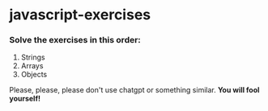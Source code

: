 # javascript-exercises

### Solve the exercises in this order:

1. Strings
2. Arrays
3. Objects

Please, please, please don't use chatgpt or something similar.
**You will fool yourself!**
